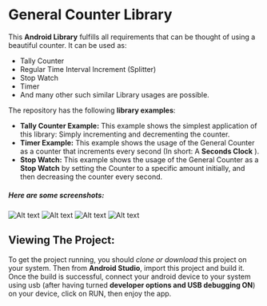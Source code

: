 # General Counter Library

This **Android Library** fulfills all requirements that can be thought of using a beautiful counter.
It can be used as:

* Tally Counter
* Regular Time Interval Increment (Splitter)
* Stop Watch
* Timer
* And many other such similar Library usages are possible.

The repository has the following **library examples**:

 * **Tally Counter Example:** This example shows the simplest application of this library: Simply incrementing and decrementing the counter.
 * **Timer Example:** This example shows the usage of the General Counter as a counter that increments every second (In short: A **Seconds Clock** ).
 * **Stop Watch:** This example shows the usage of the General Counter as a **Stop Watch** by setting the Counter to a specific amount initially, and then decreasing the counter every second.

##### Here are some screenshots:

![Alt text](https://4.bp.blogspot.com/-YVBpYcJ01Dk/WabLYDcI33I/AAAAAAAAAW0/SjoYy3soTpYmHOo8j8RIwOx6BuBdllSXgCLcBGAs/s320/Screenshot_2017-08-30-19-51-14-903.jpeg "Image: 1")
![Alt text](https://1.bp.blogspot.com/--Nw9Jb-P0wY/WabLZ7YKxvI/AAAAAAAAAW8/JXqftlZVv780H4RJI-oM_HguEkWFN6-gwCLcBGAs/s320/Screenshot_2017-08-30-19-51-40-593.jpeg "Image: 2")
![Alt text](https://1.bp.blogspot.com/-unKNR0f6lq4/WabLa9C5tAI/AAAAAAAAAXA/p9slnIEgb7wsBa9qMQIsx69YF_DDPvNqQCLcBGAs/s320/Screenshot_2017-08-30-19-52-15-987.jpeg "Image: 3")
![Alt text](https://3.bp.blogspot.com/-tkddMTYcwJ8/WabLZ1ZBDvI/AAAAAAAAAW4/cGhVZwgtB2ww29S1CL6FJnyjqfsUOH3GgCLcBGAs/s320/Screenshot_2017-08-30-19-52-01-876.jpeg "Image: 4")

## Viewing The Project:

To get the project running, you should *clone or download* this project on your system. Then from **Android Studio**, import this project and build it. Once the build is successful, connect your android device to your system using usb (after having turned **developer options and USB debugging ON**) on your device, click on RUN, then enjoy the app.
